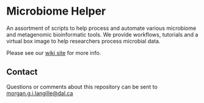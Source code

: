 Microbiome Helper
=================

An assortment of scripts to help process and automate various microbiome and metagenomic bioinformatic tools. We provide workflows, tutorials and a virtual box image to help researchers process microbial data.

Please see our [wiki site](https://github.com/mlangill/microbiome_helper/wiki) for more info.

Contact
-------

Questions or comments about this repository can be sent to morgan.g.i.langille@dal.ca


